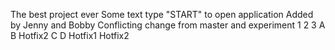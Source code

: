 The best project ever
Some text
type "START" to open application
Added by Jenny and Bobby
Conflicting change from master and experiment
1
2
3
A
B
Hotfix2
C
D
Hotfix1
Hotfix2
